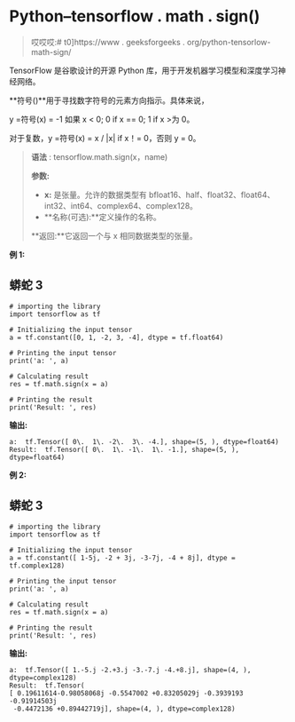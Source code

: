 # Python–tensorflow . math . sign()

> 哎哎哎:# t0]https://www . geeksforgeeks . org/python-tensorlow-math-sign/

TensorFlow 是谷歌设计的开源 Python 库，用于开发机器学习模型和深度学习神经网络。

**符号()**用于寻找数字符号的元素方向指示。具体来说，

y =符号(x) = -1 如果 x < 0; 0 if x == 0; 1 if x >为 0。

对于复数，y =符号(x) = x / |x| if x！= 0，否则 y = 0。

> **语法** : tensorflow.math.sign(x，name)
> 
> **参数:**
> 
> *   **x:** 是张量。允许的数据类型有 bfloat16、half、float32、float64、int32、int64、complex64、complex128。
> *   **名称(可选):**定义操作的名称。
> 
> **返回:**它返回一个与 x 相同数据类型的张量。

**例 1:**

## 蟒蛇 3

```
# importing the library
import tensorflow as tf

# Initializing the input tensor
a = tf.constant([0, 1, -2, 3, -4], dtype = tf.float64)

# Printing the input tensor
print('a: ', a)

# Calculating result
res = tf.math.sign(x = a)

# Printing the result
print('Result: ', res)
```

**输出:**

```
a:  tf.Tensor([ 0\.  1\. -2\.  3\. -4.], shape=(5, ), dtype=float64)
Result:  tf.Tensor([ 0\.  1\. -1\.  1\. -1.], shape=(5, ), dtype=float64)
```

**例 2:**

## 蟒蛇 3

```
# importing the library
import tensorflow as tf

# Initializing the input tensor
a = tf.constant([ 1-5j, -2 + 3j, -3-7j, -4 + 8j], dtype = tf.complex128)

# Printing the input tensor
print('a: ', a)

# Calculating result
res = tf.math.sign(x = a)

# Printing the result
print('Result: ', res)
```

**输出:**

```
a:  tf.Tensor([ 1.-5.j -2.+3.j -3.-7.j -4.+8.j], shape=(4, ), dtype=complex128)
Result:  tf.Tensor(
[ 0.19611614-0.98058068j -0.5547002 +0.83205029j -0.3939193 -0.91914503j
 -0.4472136 +0.89442719j], shape=(4, ), dtype=complex128)
```